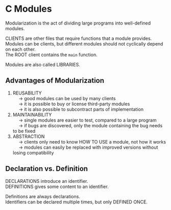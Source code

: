 # C Modules
Modularization is the act of dividing large programs into well-defined modules. <br>

CLIENTS are other files that require functions that a module provides. <br>
Modules can be clients, but different modules should not cyclically depend on each other. <br>
The ROOT client contains the `main` function. <br> 

Modules are also called LIBRARIES.

## Advantages of Modularization
1. REUSABILITY <br>
&emsp; → good modules can be used by many clients <br>
&emsp; → it is possible to buy or license third-party modules <br>
&emsp; → it is also possible to subcontract parts of implementation
2. MAINTAINABILITY <br>
&emsp; → single modules are easier to test, compared to a large program <br>
&emsp; → if bugs are discovered, only the module containing the bug needs to be fixed
4. ABSTRACTION <br>
&emsp; → clients only need to know HOW TO USE a module, not how it works <br>
&emsp; → modules can easily be replaced with improved versions without losing compatibility

## Declaration vs. Definition
DECLARATIONS introduce an identifier. <br>
DEFINITIONS gives some content to an identifier. <br>

Definitions are always declarations. <br>
Identifiers can be declared multiple times, but only DEFINED ONCE. 
